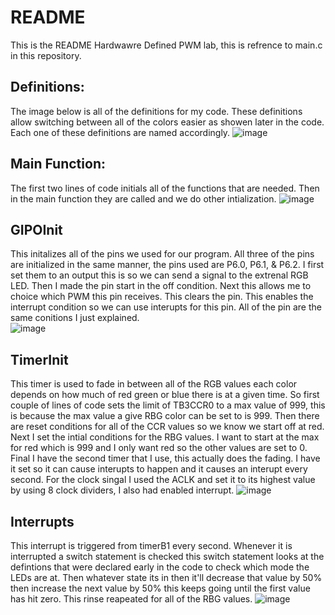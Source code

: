 # README
This is the README Hardwawre Defined PWM lab, this is refrence to main.c in this repository.
## Definitions:
The image below is all of the definitions for my code. These definitions allow switching between all of the colors easier as showen later in the code.
Each one of these definitions are named accordingly.
![image](https://user-images.githubusercontent.com/113445493/234738858-b43476c2-a1ac-44ee-8655-b4261931ba4d.png)

## Main Function:
The first two lines of code initials all of the functions that are needed. Then in the main function they are called and we do other intialization.
![image](https://user-images.githubusercontent.com/113445493/234738988-5a8c01c8-479b-45c2-9d16-91c8bd626a17.png)

## GIPOInit
This initalizes all of the pins we used for our program. All three of the pins are initialized in the same manner, the pins used are P6.0, P6.1, & P6.2. I first set them to an output this is so we can send a signal to the extrenal RGB LED. Then I made the pin start in the off condition. Next this allows me to choice which PWM this pin receives. This clears the pin. This enables the interrupt condition so we can use interupts for this pin. All of the pin are the same conitions I just explained.  
![image](https://user-images.githubusercontent.com/113445493/234740459-09c34917-a622-46ea-bafc-96bd44f96435.png)

## TimerInit
This timer is used to fade in between all of the RGB values each color depends on how much of red green or blue there is at a given time. So first couple of lines of code sets the limit of TB3CCR0 to a max value of 999, this is because the max value a give RBG color can be set to is 999. Then there are reset conditions for all of the CCR values so we know we start off at red. Next I set the intial conditions for the RBG values. I want to start at the max for red which is 999 and I only want red so the other values are set to 0. Final I have the second timer that I use, this actually does the fading. I have it set so it can cause interupts to happen and it causes an interupt every second. For the clock singal I used the ACLK and set it to its highest value by using 8 clock dividers, I also had enabled interrupt.
![image](https://user-images.githubusercontent.com/113445493/234744529-64e37d45-60fd-4f0a-88f9-f2add79a25da.png)
## Interrupts
This interrupt is triggered from timerB1 every second. Whenever it is interrupted a switch statement is checked this switch statement looks at the defintions that were declared early in the code to check which mode the LEDs are at. Then whatever state its in then it'll decrease that value by 50% then increase the next value by 50% this keeps going until the first value has hit zero. This rinse reapeated for all of the RBG values.
![image](https://user-images.githubusercontent.com/113445493/234747171-5ab4778d-c9a4-4eca-956a-680bb09cb046.png)
